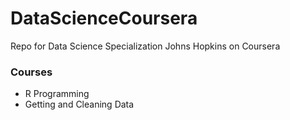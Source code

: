 # DataScienceCoursera
Repo for Data Science Specialization Johns Hopkins on Coursera 

### Courses
* R Programming
* Getting and Cleaning Data
